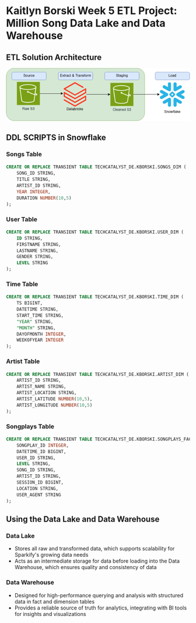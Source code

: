 # **Kaitlyn Borski Week 5 ETL Project: Million Song Data Lake and Data Warehouse**

## **ETL Solution Architecture**
![](Lab_5_ETL_Diagram.png)

## **DDL SCRIPTS in Snowflake**

### Songs Table
```sql
CREATE OR REPLACE TRANSIENT TABLE TECHCATALYST_DE.KBORSKI.SONGS_DIM (
    SONG_ID STRING,
    TITLE STRING,
    ARTIST_ID STRING,
    YEAR INTEGER,
    DURATION NUMBER(10,5)
);
```

### User Table
```sql
CREATE OR REPLACE TRANSIENT TABLE TECHCATALYST_DE.KBORSKI.USER_DIM (
    ID STRING,
    FIRSTNAME STRING,
    LASTNAME STRING,
    GENDER STRING,
    LEVEL STRING
);
```

### Time Table
```sql
CREATE OR REPLACE TRANSIENT TABLE TECHCATALYST_DE.KBORSKI.TIME_DIM (
    TS BIGINT,
    DATETIME STRING,
    START_TIME STRING,
    "YEAR" STRING,
    "MONTH" STRING,
    DAYOFMONTH INTEGER,
    WEEKOFYEAR INTEGER
);
```

### Artist Table
```sql
CREATE OR REPLACE TRANSIENT TABLE TECHCATALYST_DE.KBORSKI.ARTIST_DIM (
    ARTIST_ID STRING,
    ARTIST_NAME STRING,
    ARTIST_LOCATION STRING,
    ARTIST_LATITUDE NUMBER(10,5),
    ARTIST_LONGITUDE NUMBER(10,5)
);
```

### Songplays Table
```sql
CREATE OR REPLACE TRANSIENT TABLE TECHCATALYST_DE.KBORSKI.SONGPLAYS_FACT (
    SONGPLAY_ID INTEGER,
    DATETIME_ID BIGINT,
    USER_ID STRING,
    LEVEL STRING,
    SONG_ID STRING,
    ARTIST_ID STRING,
    SESSION_ID BIGINT,
    LOCATION STRING,
    USER_AGENT STRING
);
```

## **Using the Data Lake and Data Warehouse**
### Data Lake
- Stores all raw and transformed data, which supports scalability for Sparkify's growing data needs
- Acts as an intermediate storage for data before loading into the Data Warehouse, which ensures quality and consistency of data

### Data Warehouse
- Designed for high-performance querying and analysis with structured data in fact and dimension tables
- Provides a reliable source of truth for analytics, integrating with BI tools for insights and visualizations